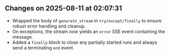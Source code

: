 ## Changes on 2025-08-11 at 02:07:31
- Wrapped the body of `generate_stream` in `try/except/finally` to ensure robust error handling and cleanup.
- On exceptions, the stream now yields an `error` SSE event containing the message.
- Added a `finally` block to close any partially started runs and always send a terminating `end` event.
